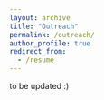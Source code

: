 ```yaml
---
layout: archive
title: "Outreach"
permalink: /outreach/
author_profile: true
redirect_from:
  - /resume
---
```


to be updated :)
